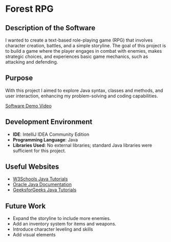 # Forest RPG

## Description of the Software
I wanted to create a text-based role-playing game
(RPG) that involves character creation, battles,
and a simple storyline. The goal of this project
is to build a game where the player engages in
combat with enemies, makes strategic choices,
and experiences basic game mechanics, such as
attacking and defending. 

## Purpose
With this project I aimed to explore Java 
syntax, classes and methods, and user interaction, 
enhancing my problem-solving and coding 
capabilities.

[Software Demo Video](https://youtu.be/ZzRzJwrwQqk)

## Development Environment
- **IDE**: IntelliJ IDEA Community Edition
- **Programming Language**: Java
- **Libraries Used**: No external libraries; standard Java libraries were sufficient for this project.

## Useful Websites
- [W3Schools Java Tutorials](https://www.w3schools.com/java/default.asp)
- [Oracle Java Documentation](https://docs.oracle.com/en/java/)
- [GeeksforGeeks Java Tutorials](https://www.geeksforgeeks.org/java/)

## Future Work
- Expand the storyline to include more enemies.
- Add an inventory system for items and weapons.
- Introduce character leveling and skills
- Add visual elements 
